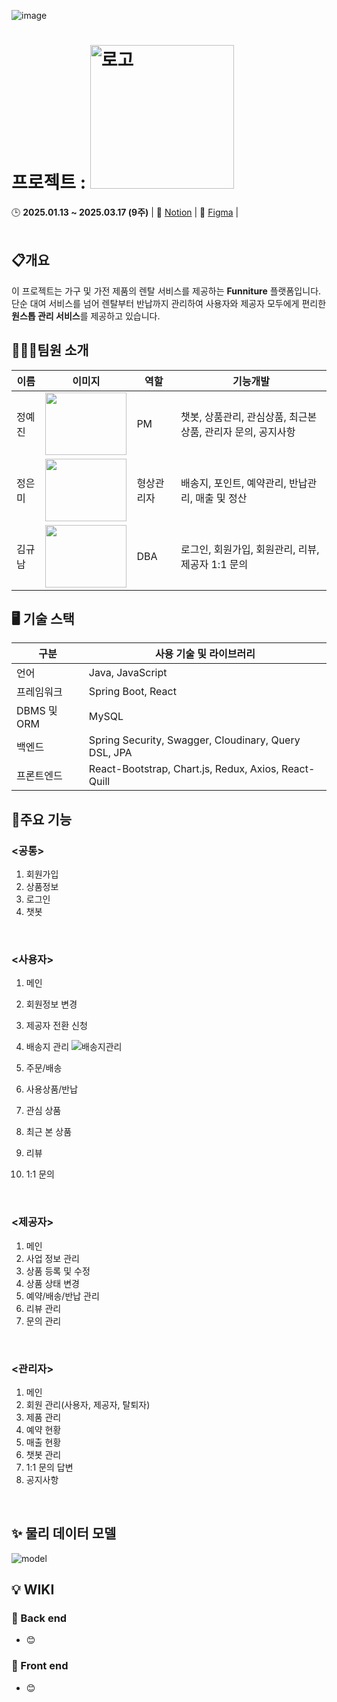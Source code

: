 
![image](https://github.com/user-attachments/assets/a37e3b69-4c2d-4cff-9f62-1230b8891e70)
<br/>

# **프로젝트 : <span align="flex-start"><img src="https://github.com/user-attachments/assets/de1c42b1-253c-4ea2-b67c-2d1a9a101bf2" alt="로고" width="230px" hegih="150px"></span>**
<spqn>🕒 **2025.01.13 ~ 2025.03.17 (9주)**</span>
| 📃 [Notion](https://www.notion.so/ohgiraffers/Funniture-a20b3bd6541044bb92633168355e984d) | 🎨 [Figma](https://www.figma.com/design/LerWvqtQYoZsDC5apYe5R4/Funniture?node-id=0-1&p=f&t=H87Z57FzWKf1Kxf2-0) | 
<br/>
<br/>

## 📋개요
이 프로젝트는 가구 및 가전 제품의 렌탈 서비스를 제공하는 **Funniture** 플랫폼입니다.  
단순 대여 서비스를 넘어 렌탈부터 반납까지 관리하여 사용자와 제공자 모두에게 편리한 **원스톱 관리 서비스**를 제공하고 있습니다.

## 👨‍👧‍👧팀원 소개

| 이름     | 이미지                                                                 | 역할     | 기능개발                                                        |
|----------|-----------------------------------------------------------------------|----------|-----------------------------------------------------------------|
| 정예진   | <img src="https://github.com/user-attachments/assets/6631bfcb-e2f9-4862-b013-ddbc7e14608d" width="130" height="100"> | PM       | 챗봇, 상품관리, 관심상품, 최근본상품, 관리자 문의, 공지사항 |
| 정은미   | <img src="https://github.com/user-attachments/assets/b237ab0e-2221-4811-8f4d-6407a88f408e" width="130" height="100"> | 형상관리자 | 배송지, 포인트, 예약관리, 반납관리, 매출 및 정산 |
| 김규남   | <img src="https://github.com/user-attachments/assets/b26bacbc-7dd4-4798-a365-5c1e1386ecf6" width="130" height="100"> | DBA      | 로그인, 회원가입, 회원관리, 리뷰, 제공자 1:1 문의 |

## 🖥 기술 스택

| 구분                 | 사용 기술 및 라이브러리          |
| -------------------- | ------------------------------- |
| 언어                 |  Java, JavaScript               |
| 프레임워크             | Spring Boot, React            |
| DBMS 및 ORM         |  MySQL                           |
| 백엔드    | Spring Security, Swagger, Cloudinary, Query DSL, JPA  |
| 프론트엔드    | React-Bootstrap, Chart.js, Redux, Axios, React-Quill |

## 🌟주요 기능

### <공통>
1. 회원가입
2. 상품정보
3. 로그인
4. 챗봇
<br/>

### <사용자>
1. 메인
2. 회원정보 변경
3. 제공자 전환 신청
4. 배송지 관리
![배송지관리](https://github.com/user-attachments/assets/a352f088-10a8-4695-8c84-87a5b67c780b)

6. 주문/배송
7. 사용상품/반납
8. 관심 상품
9. 최근 본 상품
10. 리뷰
11. 1:1 문의
<br/>

### <제공자>
1. 메인
2. 사업 정보 관리
3. 상품 등록 및 수정
4. 상품 상태 변경
5. 예약/배송/반납 관리
6. 리뷰 관리
7. 문의 관리
<br/>

### <관리자>
1. 메인
2. 회원 관리(사용자, 제공자, 탈퇴자)
3. 제품 관리
4. 예약 현황
5. 매출 현황
6. 챗봇 관리
7. 1:1 문의 답변
8. 공지사항

<br/>







## ✨ 물리 데이터 모델
<img src="" alt="model">


## 💡 WIKI

### 📙 Back end

  - 😊[](https://github.com/)


 ### 📘 Front end
  - 😊[](https://github.com/)



<br/>
<br/>
